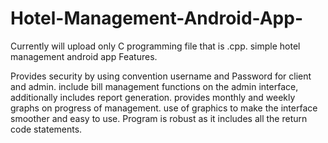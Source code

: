 # Hotel-Management-Android-App-
Currently will upload only C programming file that is .cpp.
simple hotel management android app
Features.

Provides security by using convention username and Password for client and admin.
include bill management functions on the admin interface, additionally includes report generation.
provides monthly and weekly graphs on progress of management.
use of graphics to make the interface smoother and easy to use.
Program is robust as it includes all the return code statements.


